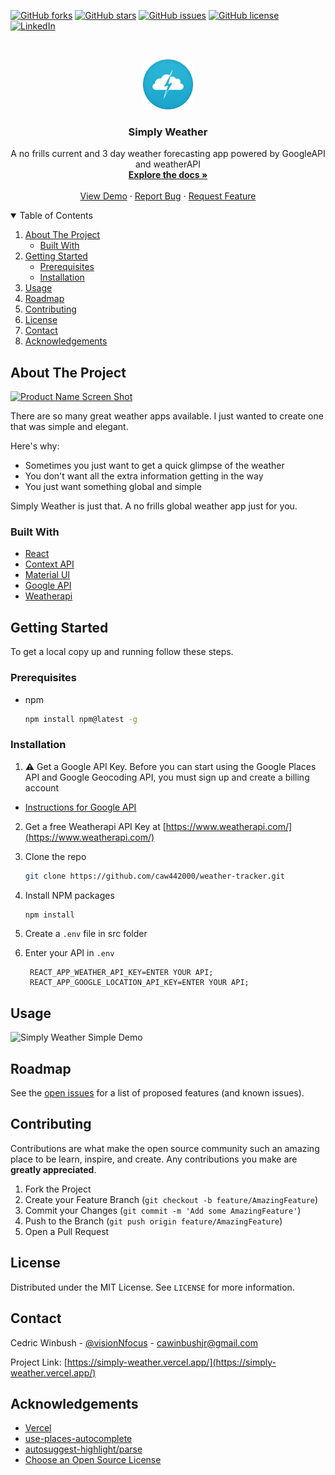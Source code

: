 <!--
*** Thanks for checking out the Best-README-Template. If you have a suggestion
*** that would make this better, please fork the repo and create a pull request
*** or simply open an issue with the tag "enhancement".
*** Thanks again! Now go create something AMAZING! :D
-->

<!-- PROJECT SHIELDS -->
<!--
*** I'm using markdown "reference style" links for readability.
*** Reference links are enclosed in brackets [ ] instead of parentheses ( ).
*** See the bottom of this document for the declaration of the reference variables
*** for contributors-url, forks-url, etc. This is an optional, concise syntax you may use.
*** https://www.markdownguide.org/basic-syntax/#reference-style-links
-->



[![GitHub forks][forks-shield]][forks-url]
[![GitHub stars][stars-shield]][stars-url]
[![GitHub issues][issues-shield]][issues-url]
[![GitHub license][license-shield]][license-url]
[![LinkedIn][linkedin-shield]][linkedin-url]



<!-- PROJECT LOGO -->
<br />
<p align="center">
  <a href="https://github.com/caw442000/weather-tracker">
    <img src="src/assets/images/weather.png" alt="Logo" width="80" height="80">
  </a>

  <h3 align="center">Simply Weather</h3>

  <p align="center">
    A no frills current and 3 day weather forecasting app powered by GoogleAPI and weatherAPI
    <br />
    <a href="https://github.com/caw442000/weather-tracker"><strong>Explore the docs »</strong></a>
    <br />
    <br />
    <a href="https://github.com/caw442000/weather-tracker">View Demo</a>
    ·
    <a href="https://github.com/caw442000/weather-tracker/issues">Report Bug</a>
    ·
    <a href="https://github.com/caw442000/weather-tracker/issues">Request Feature</a>
  </p>
</p>

<!-- TABLE OF CONTENTS -->
<details open="open">
  <summary>Table of Contents</summary>
  <ol>
    <li>
      <a href="#about-the-project">About The Project</a>
      <ul>
        <li><a href="#built-with">Built With</a></li>
      </ul>
    </li>
    <li>
      <a href="#getting-started">Getting Started</a>
      <ul>
        <li><a href="#prerequisites">Prerequisites</a></li>
        <li><a href="#installation">Installation</a></li>
      </ul>
    </li>
    <li><a href="#usage">Usage</a></li>
    <li><a href="#roadmap">Roadmap</a></li>
    <li><a href="#contributing">Contributing</a></li>
    <li><a href="#license">License</a></li>
    <li><a href="#contact">Contact</a></li>
    <li><a href="#acknowledgements">Acknowledgements</a></li>
  </ol>
</details>

<!-- ABOUT THE PROJECT -->

## About The Project

[![Product Name Screen Shot][product-screenshot]](https://simply-weather.vercel.app/)


There are so many great weather apps available.  I just wanted to create one that was simple and elegant.

Here's why:

- Sometimes you just want to get a quick glimpse of the weather
- You don't want all the extra information getting in the way
- You just want something global and simple

Simply Weather is just that.  A no frills global weather app just for you.

### Built With

- [React](https://reactjs.org/)
- [Context API](https://reactjs.org/docs/context.html)
- [Material UI](https://material-ui.com/)
- [Google API](https://cloud.google.com/)
- [Weatherapi](https://www.weatherapi.com/)



<!-- GETTING STARTED -->

## Getting Started

To get a local copy up and running follow these steps.

### Prerequisites

- npm
  ```sh
  npm install npm@latest -g
  ```

### Installation

1. ⚠️ Get a Google API Key.  Before you can start using the Google Places API and Google Geocoding API, you must sign up and create a billing account

- [Instructions for Google API](https://developers.google.com/places/web-service/get-api-key)

2. Get a free Weatherapi API Key at [https://www.weatherapi.com/](https://www.weatherapi.com/)

3. Clone the repo
   ```sh
   git clone https://github.com/caw442000/weather-tracker.git
   ```
4. Install NPM packages
   ```sh
   npm install
   ```
5. Create a `.env` file in src folder


6. Enter your API in `.env`
   ```JS
    REACT_APP_WEATHER_API_KEY=ENTER YOUR API;
    REACT_APP_GOOGLE_LOCATION_API_KEY=ENTER YOUR API;
   ```

<!-- USAGE EXAMPLES -->

## Usage

![Simply Weather Simple Demo](https://github.com/caw442000/weather-tracker/blob/contextapi/demo/simplyweather.gif?raw=true)

<!-- ROADMAP -->

## Roadmap

See the [open issues](https://github.com/caw442000/weather-tracker/issues) for a list of proposed features (and known issues).

<!-- CONTRIBUTING -->

## Contributing

Contributions are what make the open source community such an amazing place to be learn, inspire, and create. Any contributions you make are **greatly appreciated**.

1. Fork the Project
2. Create your Feature Branch (`git checkout -b feature/AmazingFeature`)
3. Commit your Changes (`git commit -m 'Add some AmazingFeature'`)
4. Push to the Branch (`git push origin feature/AmazingFeature`)
5. Open a Pull Request

<!-- LICENSE -->

## License

Distributed under the MIT License. See `LICENSE` for more information.

<!-- CONTACT -->

## Contact

Cedric Winbush - [@visionNfocus](https://twitter.com/visionNfocus) - cawinbushjr@gmail.com

Project Link: [https://simply-weather.vercel.app/](https://simply-weather.vercel.app/)

<!-- ACKNOWLEDGEMENTS -->

## Acknowledgements


- [Vercel](https://vercel.com/)
- [use-places-autocomplete](https://github.com/wellyshen/use-places-autocomplete)
- [autosuggest-highlight/parse](https://github.com/moroshko/autosuggest-highlight)
- [Choose an Open Source License](https://choosealicense.com)


<!-- MARKDOWN LINKS & IMAGES -->
<!-- https://www.markdownguide.org/basic-syntax/#reference-style-links -->


[forks-shield]: https://img.shields.io/github/forks/caw442000/weather-tracker?style=for-the-badge
[forks-url]: https://github.com/caw442000/weather-tracker/network
[stars-shield]: https://img.shields.io/github/stars/caw442000/weather-tracker?style=for-the-badge
[stars-url]: https://github.com/caw442000/weather-tracker/stargazers
[issues-shield]: https://img.shields.io/github/issues/caw442000/weather-tracker?style=for-the-badge
[issues-url]: https://github.com/caw442000/weather-tracker/issues
[license-shield]: https://img.shields.io/github/license/caw442000/weather-tracker?style=for-the-badge
[license-url]: https://github.com/caw442000/weather-tracker/blob/main/LICENSE
[linkedin-shield]: https://img.shields.io/badge/-LinkedIn-black.svg?style=for-the-badge&logo=linkedin&colorB=555
[linkedin-url]: https://www.linkedin.com/in/cedricwinbush/
[product-screenshot]: https://github.com/caw442000/weather-tracker/blob/main/demo/simply_weather_screenshot.png?raw=true


